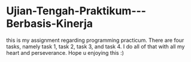 # Ujian-Tengah-Praktikum---Berbasis-Kinerja
this is my assignment regarding programming practicum. There are four tasks, namely task 1, task 2, task 3, and task 4. I do all of that with all my heart and perseverance. Hope u enjoying this :)
